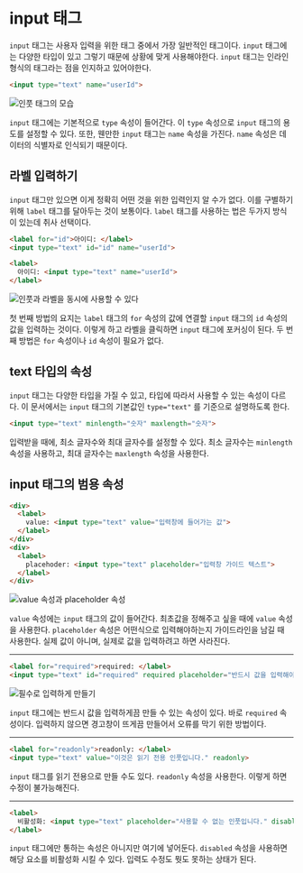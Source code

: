 # input 태그
`input` 태그는 사용자 입력을 위한 태그 중에서 가장 일반적인 태그이다. `input` 태그에는 다양한 타입이 있고 그렇기 때문에 상황에 맞게 사용해야한다. `input` 태그는 인라인 형식의 태그라는 점을 인지하고 있어야한다.

```html
<input type="text" name="userId">
```

![인풋 태그의 모습](https://drive.google.com/uc?export=view&id=1IEFYipe_hbrHCo8wsP1zBL_upIO70FcI)

`input` 태그에는 기본적으로 `type` 속성이 들어간다. 이 `type` 속성으로 `input` 태그의 용도를 설정할 수 있다. 또한, 웬만한 `input` 태그는 `name` 속성을 가진다. `name` 속성은 데이터의 식별자로 인식되기 때문이다.

## 라벨 입력하기
`input` 태그만 있으면 이게 정확히 어떤 것을 위한 입력인지 알 수가 없다. 이를 구별하기 위해 `label` 태그를 달아두는 것이 보통이다. `label` 태그를 사용하는 법은 두가지 방식이 있는데 취사 선택이다.

```html
<label for="id">아이디: </label>
<input type="text" id="id" name="userId">

<label>
  아이디: <input type="text" name="userId">
</label>
```

![인풋과 라벨을 동시에 사용할 수 있다](https://drive.google.com/uc?export=view&id=1XspGKyqiYs1Y_vlEQz6skJ9NgbjA20U6)

첫 번째 방법의 요지는 `label` 태그의 `for` 속성의 값에 연결할 `input` 태그의 `id` 속성의 값을 입력하는 것이다. 이렇게 하고 라벨을 클릭하면 `input` 태그에 포커싱이 된다. 두 번째 방법은 `for` 속성이나 `id` 속성이 필요가 없다.

## text 타입의 속성
`input` 태그는 다양한 타입을 가질 수 있고, 타입에 따라서 사용할 수 있는 속성이 다르다. 이 문서에서는 `input` 태그의 기본값인 `type="text"` 를 기준으로 설명하도록 한다.

```html
<input type="text" minlength="숫자" maxlength="숫자">
```

입력받을 때에, 최소 글자수와 최대 글자수를 설정할 수 있다. 최소 글자수는 `minlength` 속성을 사용하고, 최대 글자수는 `maxlength` 속성을 사용한다.

## input 태그의 범용 속성
```html
<div>
  <label>
    value: <input type="text" value="입력창에 들어가는 값">
  </label>
</div>
<div>
  <label>
    placehoder: <input type="text" placeholder="입력창 가이드 텍스트">
  </label>
</div>
```

![value 속성과 placeholder 속성](https://drive.google.com/uc?export=view&id=1I3n8i8MWHC2X8ZCgrOP10x_36_ZXg477)

`value` 속성에는 `input` 태그의 값이 들어간다. 최초값을 정해주고 싶을 때에 `value` 속성을 사용한다. `placeholder` 속성은 어떤식으로 입력해야하는지 가이드라인을 남길 때 사용한다. 실제 값이 아니며, 실제로 값을 입력하려고 하면 사라진다.

---

```html
<label for="required">required: </label>
<input type="text" id="required" required placeholder="반드시 값을 입력해야합니다.">
```

![필수로 입력하게 만들기](https://drive.google.com/uc?export=view&id=1RrjNbUzHzC9EpRxdmcWR8RcCd1Hu1oRJ)

`input` 태그에는 반드시 값을 입력하게끔 만들 수 있는 속성이 있다. 바로 `required` 속성이다. 입력하지 않으면 경고창이 뜨게끔 만들어서 오류를 막기 위한 방법이다.

---

```html
<label for="readonly">readonly: </label>
<input type="text" value="이것은 읽기 전용 인풋입니다." readonly>
```

`input` 태그를 읽기 전용으로 만들 수도 있다. `readonly` 속성을 사용한다. 이렇게 하면 수정이 불가능해진다.

---

```html
<label>
  비활성화: <input type="text" placeholder="사용할 수 없는 인풋입니다." disabled>
</label>
```

`input` 태그에만 통하는 속성은 아니지만 여기에 넣어둔다. `disabled` 속성을 사용하면 해당 요소를 비활성화 시킬 수 있다. 입력도 수정도 뭣도 못하는 상태가 된다.
